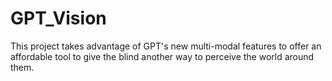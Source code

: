 # GPT_Vision
This project takes advantage of GPT's new multi-modal features to offer an 
affordable tool to give the blind another way to perceive the world around them.